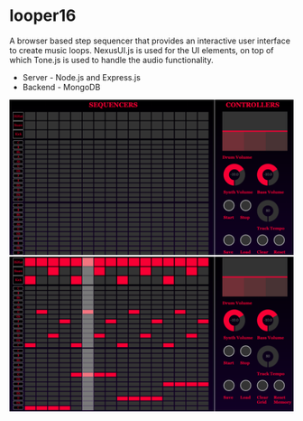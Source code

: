 # looper16
A browser based step sequencer that provides an interactive user interface to create music loops. NexusUI.js is used for the UI elements, on top of which Tone.js is used to handle the audio functionality.

- Server - Node.js and Express.js
- Backend - MongoDB

![alt text](UI.png "Initial template design")
![alt text](UI2.png "Working")
